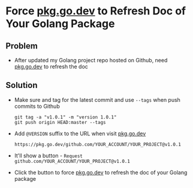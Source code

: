 # Force [pkg.go.dev](https://pkg.go.dev/) to Refresh Doc of Your Golang Package

## Problem
* After updated my Golang project repo hosted on Github, need [pkg.go.dev](https://pkg.go.dev/) to refresh the doc

## Solution
* Make sure and tag for the latest commit and use `--tags` when push commits to Github

  ```
  git tag -a "v1.0.1" -m "version 1.0.1"
  git push origin HEAD:master --tags
  ```
* Add `@VERSION` suffix to the URL when visit [pkg.go.dev](https://pkg.go.dev/)

  ```
  https://pkg.go.dev/github.com/YOUR_ACCOUNT/YOUR_PROJECT@v1.0.1
  ```

* It'll show a button - `Request github.com/YOUR_ACCOUNT/YOUR_PROJECT@v1.0.1`
* Click the button to force [pkg.go.dev](https://pkg.go.dev/) to refresh the doc of your Golang package
